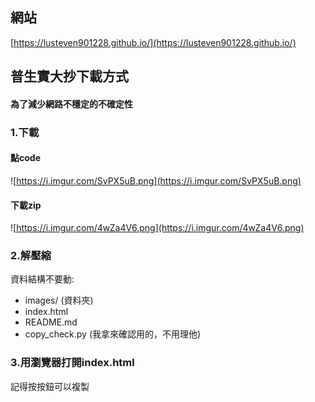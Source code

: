 ## 網站
[https://lusteven901228.github.io/](https://lusteven901228.github.io/)
## 普生實大抄下載方式
#### 為了減少網路不穩定的不確定性
### 1.下載
#### 點code
![https://i.imgur.com/SvPX5uB.png](https://i.imgur.com/SvPX5uB.png)
#### 下載zip
![https://i.imgur.com/4wZa4V6.png](https://i.imgur.com/4wZa4V6.png)
### 2.解壓縮
資料結構不要動:
- images/ (資料夾)
- index.html
- README.md
- copy_check.py (我拿來確認用的，不用理他)
### 3.用瀏覽器打開index.html
記得按按鈕可以複製
